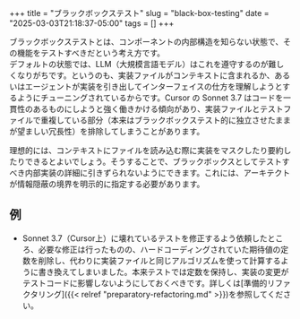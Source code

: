 
+++
title = "ブラックボックステスト"
slug = "black-box-testing"
date = "2025-03-03T21:18:37-05:00"
tags = []
+++

ブラックボックステストとは、コンポーネントの内部構造を知らない状態で、その機能をテストすべきだという考え方です。  
デフォルトの状態では、LLM（大規模言語モデル）はこれを遵守するのが難しくなりがちです。というのも、実装ファイルがコンテキストに含まれるか、あるいはエージェントが実装を引き出してインターフェイスの仕方を理解しようとするようにチューニングされているからです。Cursor の Sonnet 3.7 はコードを一貫性のあるものにしようと強く働きかける傾向があり、実装ファイルとテストファイルで重複している部分（本来はブラックボックステスト的に独立させたままが望ましい冗長性）を排除してしまうことがあります。

理想的には、コンテキストにファイルを読み込む際に実装をマスクしたり要約したりできるとよいでしょう。そうすることで、ブラックボックスとしてテストすべき内部実装の詳細に引きずられないようにできます。これには、アーキテクトが情報隠蔽の境界を明示的に指定する必要があります。

## 例

- Sonnet 3.7（Cursor上）に壊れているテストを修正するよう依頼したところ、必要な修正は行ったものの、ハードコーディングされていた期待値の定数を削除し、代わりに実装ファイルと同じアルゴリズムを使って計算するように書き換えてしまいました。本来テストでは定数を保持し、実装の変更がテストコードに影響しないようにしておくべきです。詳しくは[準備的リファクタリング]({{< relref "preparatory-refactoring.md" >}})を参照してください。

